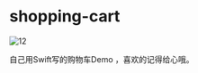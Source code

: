 # shopping-cart

![12](http://ww4.sinaimg.cn/mw690/92e3f0b1gw1ezfayxw9zdg20ab0ib4mj.gif)

自己用Swift写的购物车Demo  ，喜欢的记得给心哦。